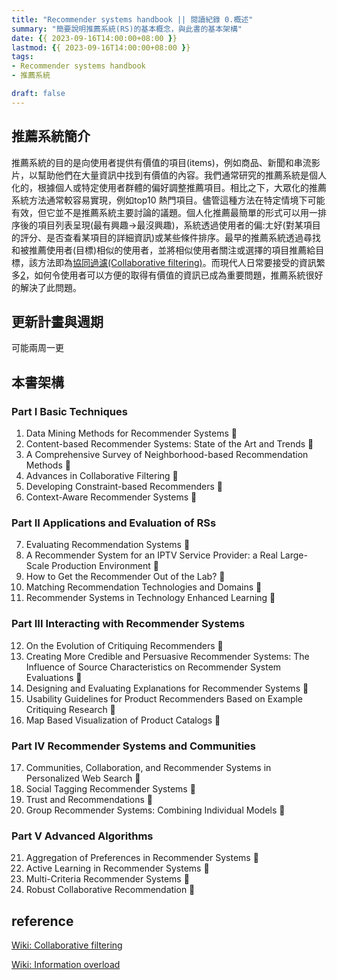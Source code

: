 ```yaml
---
title: "Recommender systems handbook || 閱讀紀錄 0.概述"
summary: "簡要說明推薦系統(RS)的基本概念，與此書的基本架構"
date: {{ 2023-09-16T14:00:00+08:00 }}
lastmod: {{ 2023-09-16T14:00:00+08:00 }}
tags: 
- Recommender systems handbook
- 推薦系統

draft: false
---
```


## 推薦系統簡介

推薦系統的目的是向使用者提供有價值的項目(items)，例如商品、新聞和串流影片，以幫助他們在大量資訊中找到有價值的內容。我們通常研究的推薦系統是個人化的，根據個人或特定使用者群體的偏好調整推薦項目。相比之下，大眾化的推薦系統方法通常較容易實現，例如top10 熱門項目。儘管這種方法在特定情境下可能有效，但它並不是推薦系統主要討論的議題。個人化推薦最簡單的形式可以用一排序後的項目列表呈現(最有興趣->最沒興趣)，系統透過使用者的偏:ㄤ好(對某項目的評分、是否查看某項目的詳細資訊)或某些條件排序。最早的推薦系統透過尋找和被推薦使用者(目標)相似的使用者，並將相似使用者關注或選擇的項目推薦給目標，該方法即為[協同過濾(Collaborative filtering)][1]。而現代人日常要接受的資訊繁多[2]，如何令使用者可以方便的取得有價值的資訊已成為重要問題，推薦系統很好的解決了此問題。

## 更新計畫與週期

可能兩周一更

## 本書架構

### Part I Basic Techniques

1. Data Mining Methods for Recommender Systems 🚧
2. Content-based Recommender Systems: State of the Art and Trends 🚧
3. A Comprehensive Survey of Neighborhood-based Recommendation Methods 🚧
4. Advances in Collaborative Filtering 🚧
5. Developing Constraint-based Recommenders 🚧
6. Context-Aware Recommender Systems 🚧

### Part II Applications and Evaluation of RSs

7. Evaluating Recommendation Systems 🚧
8. A Recommender System for an IPTV Service Provider: a Real Large-Scale Production Environment 🚧
9. How to Get the Recommender Out of the Lab? 🚧
10. Matching Recommendation Technologies and Domains 🚧
11. Recommender Systems in Technology Enhanced Learning 🚧

### Part III Interacting with Recommender Systems

12. On the Evolution of Critiquing Recommenders 🚧
13. Creating More Credible and Persuasive Recommender Systems: The Influence of Source Characteristics on Recommender System Evaluations 🚧
14. Designing and Evaluating Explanations for Recommender Systems 🚧
15. Usability Guidelines for Product Recommenders Based on Example Critiquing Research 🚧
16. Map Based Visualization of Product Catalogs 🚧

### Part IV Recommender Systems and Communities

17. Communities, Collaboration, and Recommender Systems in Personalized Web Search 🚧
18. Social Tagging Recommender Systems 🚧
19. Trust and Recommendations 🚧
20. Group Recommender Systems: Combining Individual Models 🚧

### Part V Advanced Algorithms

21. Aggregation of Preferences in Recommender Systems 🚧
22. Active Learning in Recommender Systems 🚧
23. Multi-Criteria Recommender Systems 🚧
24. Robust Collaborative Recommendation 🚧

## reference

[Wiki: Collaborative filtering][1]

[Wiki: Information overload][2]

[1]: https://zh.wikipedia.org/zh-tw/%E5%8D%94%E5%90%8C%E9%81%8E%E6%BF%BE "Wiki: Collaborative filtering"
[2]: https://zh.wikipedia.org/zh-tw/%E8%B3%87%E8%A8%8A%E8%B6%85%E8%BC%89 "Wiki: Information overload"
